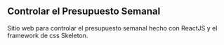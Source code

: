 ## Controlar el Presupuesto Semanal

Sitio web para controlar el presupuesto semanal hecho con ReactJS y el framework de css Skeleton.
